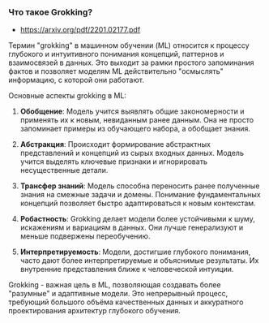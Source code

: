 
### Что такое Grokking?

- https://arxiv.org/pdf/2201.02177.pdf

Термин "grokking" в машинном обучении (ML) относится к процессу глубокого и интуитивного понимания концепций, паттернов и взаимосвязей в данных. Это выходит за рамки простого запоминания фактов и позволяет моделям ML действительно "осмыслять" информацию, с которой они работают.

Основные аспекты grokking в ML:

1. **Обобщение**: Модель учится выявлять общие закономерности и применять их к новым, невиданным ранее данным. Она не просто запоминает примеры из обучающего набора, а обобщает знания.

2. **Абстракция**: Происходит формирование абстрактных представлений и концепций из сырых входных данных. Модель учится выделять ключевые признаки и игнорировать несущественные детали.

3. **Трансфер знаний**: Модель способна переносить ранее полученные знания на смежные задачи и домены. Понимание фундаментальных концепций позволяет быстро адаптироваться к новым контекстам. 

4. **Робастность**: Grokking делает модели более устойчивыми к шуму, искажениям и вариациям в данных. Они лучше генерализуют и меньше подвержены переобучению.

5. **Интерпретируемость**: Модели, достигшие глубокого понимания, часто дают более интерпретируемые и объяснимые результаты. Их внутренние представления ближе к человеческой интуиции.

Grokking - важная цель в ML, позволяющая создавать более "разумные" и адаптивные модели. Это непрерывный процесс, требующий большого объёма качественных данных и аккуратного проектирования архитектур глубокого обучения.
